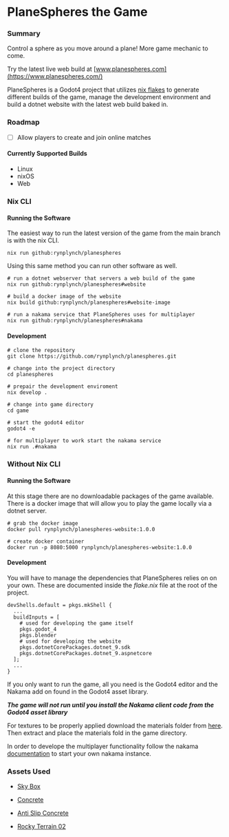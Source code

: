 # PlaneSpheres the Game

### Summary

Control a sphere as you move around a plane! More game mechanic to come.

Try the latest live web build at [www.planespheres.com](https://www.planespheres.com/)

PlaneSpheres is a Godot4 project that utilizes [nix flakes](https://wiki.nixos.org/wiki/Flakes) to generate different builds of the game, manage the development environment and build a dotnet website with the latest web build baked in.

### Roadmap

- [ ] Allow players to create and join online matches

#### Currently Supported Builds

* Linux
* nixOS
* Web


### Nix CLI

#### Running the Software

The easiest way to run the latest version of the game from the main branch is with the nix CLI.

    nix run github:rynplynch/planespheres

Using this same method you can run other software as well.

    # run a dotnet webserver that servers a web build of the game
    nix run github:rynplynch/planespheres#website

    # build a docker image of the website
    nix build github:rynplynch/planespheres#website-image

    # run a nakama service that PlaneSpheres uses for multiplayer
    nix run github:rynplynch/planespheres#nakama

#### Development
    # clone the repository
    git clone https://github.com/rynplynch/planespheres.git

    # change into the project directory
    cd planespheres

    # prepair the development enviroment
    nix develop .

    # change into game directory
    cd game

    # start the godot4 editor
    godot4 -e

    # for multiplayer to work start the nakama service
    nix run .#nakama

### Without Nix CLI

#### Running the Software

At this stage there are no downloadable packages of the game available. There is a docker image that will allow you to play the game locally via a dotnet server.

    # grab the docker image
    docker pull rynplynch/planespheres-website:1.0.0

    # create docker container
    docker run -p 8080:5000 rynplynch/planespheres-website:1.0.0

#### Development

You will have to manage the dependencies that PlaneSpheres relies on on your own. These are documented inside the *flake.nix* file at the root of the project.

    devShells.default = pkgs.mkShell {
      ...
      buildInputs = [
        # used for developing the game itself
        pkgs.godot_4
        pkgs.blender
        # used for developing the website
        pkgs.dotnetCorePackages.dotnet_9.sdk
        pkgs.dotnetCorePackages.dotnet_9.aspnetcore
      ];
      ...
    }

If you only want to run the game, all you need is the Godot4 editor and the Nakama add on found in the Godot4 asset library.

***The game will not run until you install the Nakama client code from the Godot4 asset library***

For textures to be properly applied download the materials folder from [here](https://planespheres.com/materials/plane-spheres-materials.tar.gz). Then extract and place the materials fold in the game directory.

In order to develope the multiplayer functionality follow the nakama [documentation](https://heroiclabs.com/docs/nakama/getting-started/install/docker/) to start your own nakama instance.

### Assets Used

* [Sky Box](https://polyhaven.com/a/autumn_field_puresky)

* [Concrete](https://ambientcg.com/view?id=Concrete046)

* [Anti Slip Concrete](https://polyhaven.com/a/anti_slip_concrete)

* [Rocky Terrain 02](https://polyhaven.com/a/rocky_terrain_02)
